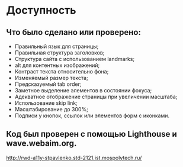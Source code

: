 # Доступность

## Что было сделано или проверено:

- Правильный язык для страницы;
- Правильная структура заголовков;
- Структура сайта с использованием landmarks;
- alt для контентных изображений;
- Контраст текста относительно фона;
- Изменяемый размер текста;
- Предсказуемый tab order;
- Заметное выделение элементов в состоянии фокуса;
- Адекватное отображение страницы при увеличении масштаба;
- Использование skip link;
- Масштабирование до 300%;
- Подписи у кнопок, ссылок или элементов форм с иконками.

## Код был проверен с помощью Lighthouse и wave.webaim.org.

http://rwd-a11y-stpavlenko.std-2121.ist.mospolytech.ru/
